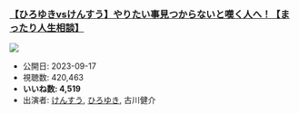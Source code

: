 ### [【ひろゆきvsけんすう】やりたい事見つからないと嘆く人へ！【まったり人生相談】](https://www.youtube.com/watch?v=vuTp4IOetF0)
[![](https://img.youtube.com/vi/vuTp4IOetF0/sddefault.jpg)](https://www.youtube.com/watch?v=vuTp4IOetF0)
-   公開日: 2023-09-17
-   視聴数: 420,463
-   **いいね数: 4,519**
-   出演者: [けんすう](/rehacq_fan/people/けんすう "wikilink"), [ひろゆき](/rehacq_fan/people/ひろゆき "wikilink"), 古川健介
